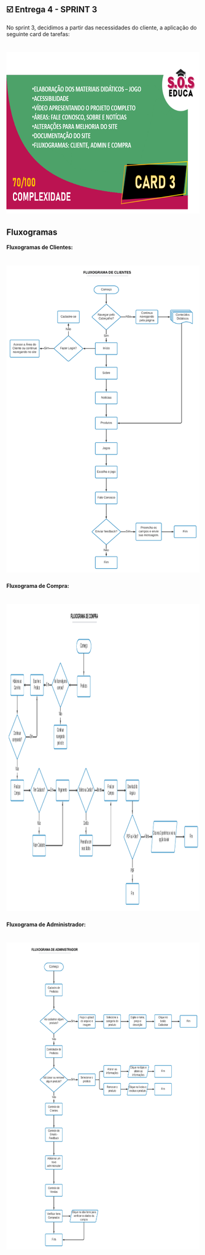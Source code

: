 ## :ballot_box_with_check: Entrega 4 - SPRINT 3

No sprint 3, decidimos a partir das necessidades do cliente, a aplicação do seguinte card de tarefas:

<h1 align="center"> <img src = "/Imagens Geral/card3att.png" width="710" height="420" /></h1>

## Fluxogramas

**Fluxogramas de Clientes:**
<h1 align="center"> <img src = "/Imagens Geral/Fluxograma de Clientes.png" width="600" height="800" /></h1>

**Fluxograma de Compra:**
<h1 align="center"> <img src = "/Imagens Geral/_Fluxograma de Compra.png" width="600" height="800" /></h1>

**Fluxograma de Administrador:**
<h1 align="center"> <img src = "/Imagens Geral/_Fluxograma de Administrador.png" width="600" height="800" /></h1>
